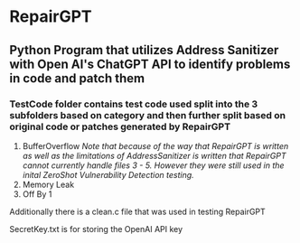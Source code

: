 # RepairGPT
## Python Program that utilizes Address Sanitizer with Open AI's ChatGPT API to identify problems in code and patch them
### TestCode folder contains test code used split into the 3 subfolders based on category and then further split based on original code or patches generated by RepairGPT
1. BufferOverflow
*Note that because of the way that RepairGPT is written as well as the limitations of AddressSanitizer is written that RepairGPT cannot currently handle files 3 - 5. However they were still used in the inital ZeroShot Vulnerability Detection testing.*
2. Memory Leak
3. Off By 1

Additionally there is a clean.c file that was used in testing RepairGPT

SecretKey.txt is for storing the OpenAI API key

